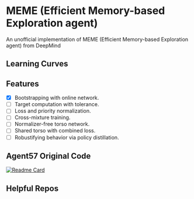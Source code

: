 # MEME (Efficient Memory-based Exploration agent)
An unofficial implementation of MEME (Efficient Memory-based Exploration agent) from DeepMind

## Learning Curves

## Features

- [X] Bootstrapping with online network.
- [ ] Target computation with tolerance.
- [ ] Loss and priority normalization.
- [ ] Cross-mixture training.
- [ ] Normalizer-free torso network.
- [ ] Shared torso with combined loss.
- [ ] Robustifying behavior via policy distillation.

## Agent57 Original Code

[![Readme Card](https://github-readme-stats.vercel.app/api/pin/?username=YHL04&repo=agent57)](https://github.com/YHL04/agent57)

## Helpful Repos
